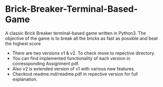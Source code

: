 # Brick-Breaker-Terminal-Based-Game
A classic Brick Breaker terminal-based game written in Python3. The objective of the game is to break all the bricks as fast as possible and beat the highest score

* There are two versions v1 & v2. To check move to repective directory.
* You can find implemented functionality of each version in corressponding Assignment pdf.
* Also v2 is extended version of v1 with various new features.
* Checkout readme.md/readme.pdf in repective version for full explanation.
